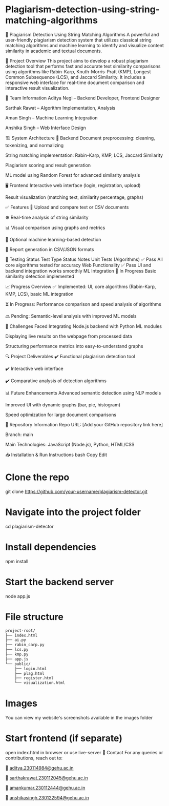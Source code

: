 # Plagiarism-detection-using-string-matching-algorithms

🧠 Plagiarism Detection Using String Matching Algorithms
A powerful and user-friendly plagiarism detection system that utilizes classical string matching algorithms and machine learning to identify and visualize content similarity in academic and textual documents.

📌 Project Overview
This project aims to develop a robust plagiarism detection tool that performs fast and accurate text similarity comparisons using algorithms like Rabin-Karp, Knuth-Morris-Pratt (KMP), Longest Common Subsequence (LCS), and Jaccard Similarity. It includes a responsive web interface for real-time document comparison and interactive result visualization.

👥 Team Information
Aditya Negi – Backend Developer, Frontend Designer

Sarthak Rawat – Algorithm Implementation, Analysis

Aman Singh – Machine Learning Integration

Anshika Singh – Web Interface Design

🏗️ System Architecture
📂 Backend
Document preprocessing: cleaning, tokenizing, and normalizing

String matching implementation: Rabin-Karp, KMP, LCS, Jaccard Similarity

Plagiarism scoring and result generation

ML model using Random Forest for advanced similarity analysis

🖥️ Frontend
Interactive web interface (login, registration, upload)

Result visualization (matching text, similarity percentage, graphs)

✅ Features
📄 Upload and compare text or CSV documents

⚙️ Real-time analysis of string similarity

📊 Visual comparison using graphs and metrics

🧠 Optional machine learning-based detection

📁 Report generation in CSV/JSON formats

🧪 Testing Status
Test Type	Status	Notes
Unit Tests (Algorithms)	✅ Pass	All core algorithms tested for accuracy
Web Functionality	✅ Pass	UI and backend integration works smoothly
ML Integration	🔄 In Progress	Basic similarity detection implemented

📈 Progress Overview
✅ Implemented: UI, core algorithms (Rabin-Karp, KMP, LCS), basic ML integration

⏳ In Progress: Performance comparison and speed analysis of algorithms

🔜 Pending: Semantic-level analysis with improved ML models

🚧 Challenges Faced
Integrating Node.js backend with Python ML modules

Displaying live results on the webpage from processed data

Structuring performance metrics into easy-to-understand graphs

🔍 Project Deliverables
✔️ Functional plagiarism detection tool

✔️ Interactive web interface

✔️ Comparative analysis of detection algorithms

📊 Future Enhancements
Advanced semantic detection using NLP models

Improved UI with dynamic graphs (bar, pie, histogram)

Speed optimization for large document comparisons

🔗 Repository Information
Repo URL: [Add your GitHub repository link here]

Branch: main

Main Technologies: JavaScript (Node.js), Python, HTML/CSS

📥 Installation & Run Instructions
bash
Copy
Edit
# Clone the repo
git clone https://github.com/your-username/plagiarism-detector.git

# Navigate into the project folder
cd plagiarism-detector

# Install dependencies
npm install

# Start the backend server
node app.js

# File structure

```bash
project-root/
├── index.html
├── ai.py
├── rabin_carp.py
├── lcs.py
├── kmp.py
├── app.js
└── public/
    ├── login.html
    ├── plag.html
    ├── register.html
    └── visualization.html
```


# Images
 You can view my website's screenshots available in the images folder

# Start frontend (if separate)
open index.html in browser or use live-server
📧 Contact
For any queries or contributions, reach out to:

📩 aditya.230114984@gehu.ac.in

📩 sarthakrawat.230112045@gehu.ac.in

📩 amankumar.230112444@gehu.ac.in

📩 anshikasingh.230122594@gehu.ac.in
